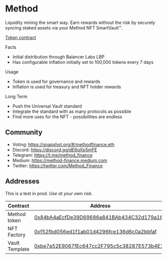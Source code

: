 # Method

Liquidity mining the smart way. Earn rewards without the risk by securely syncing staked assets via your Method NFT SmartVault™.

[Token contract](https://etherscan.io/token/0x84bA4aEcfDe39D69686a841BAb434C32d179a169)

Facts

- Initial distribution through Balancer Labs LBP
- Has configurable inflation initially set to 100,000 tokens every 7 days

Usage

- Token is used for governance and rewards
- Inflation is used for treasury and NFT holder rewards

Long Term

- Push the Universal Vault standard
- Integrate the standard with as many protocols as possible
- Find more uses for the NFT - possibilities are endless

## Community

- Voting: https://snapshot.org/#/methodfinance.eth
- Discord: https://discord.gg/dE6qXp5mFE 
- Telegram: https://t.me/method_finance 
- Medium: https://method-finance.medium.com
- Twitter: https://twitter.com/Method_Finance 

## Addresses

This is a test in prod. *Use at your own risk.*

| Contract           | Address                                                                                                               | Description                                                                                      |
| ------------------ | --------------------------------------------------------------------------------------------------------------------- | ------------------------------------------------------------------------------------------------ |
| Method token          | [0x84bA4aEcfDe39D69686a841BAb434C32d179a169](https://etherscan.io/address/0x84bA4aEcfDe39D69686a841BAb434C32d179a169)                                                   | ERC20 token                                                                                      |
| NFT Factory       | [0xf52fbd056ed1f1ab01d4296fce136d6c0a2bbfaf](https://etherscan.io/address/0xf52fbd056ed1f1ab01d4296fce136d6c0a2bbfaf)                             | NFT Factory       
| Vault Template  | [0xbe7a52E9067fEc647cc2F795c5c38287E573b4E1](https://etherscan.io/address/0xbe7a52E9067fEc647cc2F795c5c38287E573b4E1) | Vault template
